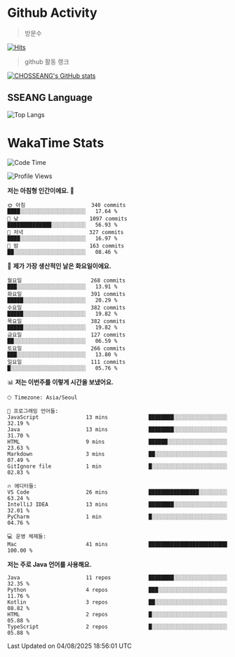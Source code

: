 <!--
**CHOSSEANG/CHOSSEANG** is a ✨ _special_ ✨ repository because its `README.md` (this file) appears on your GitHub profile.

Here are some ideas to get you started:

- 🔭 I’m currently working on ...
- 🌱 I’m currently learning ...
- 👯 I’m looking to collaborate on ...
- 🤔 I’m looking for help with ...
- 💬 Ask me about ...
- 📫 How to reach me: ...
- 😄 Pronouns: ...
- ⚡ Fun fact: ...
-->

# Github Activity
> 방문수

[![Hits](https://hits.seeyoufarm.com/api/count/incr/badge.svg?url=https%3A%2F%2Fgithub.com%2FCHOSSEANG&count_bg=%238AED3E&title_bg=%23495358&icon=electron.svg&icon_color=%23E7E7E7&title=CHOSSEANG&edge_flat=false)](https://hits.seeyoufarm.com)
> github 활동 랭크

[![CHOSSEANG's GitHub stats](https://github-readme-stats.vercel.app/api?username=CHOSSEANG)](https://github.com/CHOSSEANG/github-readme-stats)

## SSEANG Language
![Top Langs](https://github-readme-stats.vercel.app/api/top-langs/?username=CHOSSEANG&layout=compact)

# WakaTime Stats

<!--START_SECTION:waka-->
![Code Time](http://img.shields.io/badge/Code%20Time-770%20hrs%204%20mins-blue)

![Profile Views](http://img.shields.io/badge/Profile%20Views-0-blue)

**저는 아침형 인간이에요. 🐤** 

```text
🌞 아침                     340 commits         ████░░░░░░░░░░░░░░░░░░░░░   17.64 % 
🌆 낮　                     1097 commits        ██████████████░░░░░░░░░░░   56.93 % 
🌃 저녁                     327 commits         ████░░░░░░░░░░░░░░░░░░░░░   16.97 % 
🌙 밤　                     163 commits         ██░░░░░░░░░░░░░░░░░░░░░░░   08.46 % 
```
📅 **제가 가장 생산적인 날은 화요일이에요.** 

```text
월요일                      268 commits         ███░░░░░░░░░░░░░░░░░░░░░░   13.91 % 
화요일                      391 commits         █████░░░░░░░░░░░░░░░░░░░░   20.29 % 
수요일                      382 commits         █████░░░░░░░░░░░░░░░░░░░░   19.82 % 
목요일                      382 commits         █████░░░░░░░░░░░░░░░░░░░░   19.82 % 
금요일                      127 commits         ██░░░░░░░░░░░░░░░░░░░░░░░   06.59 % 
토요일                      266 commits         ███░░░░░░░░░░░░░░░░░░░░░░   13.80 % 
일요일                      111 commits         █░░░░░░░░░░░░░░░░░░░░░░░░   05.76 % 
```


📊 **저는 이번주를 이렇게 시간을 보냈어요.** 

```text
🕑︎ Timezone: Asia/Seoul

💬 프로그래밍 언어들: 
JavaScript               13 mins             ████████░░░░░░░░░░░░░░░░░   32.19 % 
Java                     13 mins             ████████░░░░░░░░░░░░░░░░░   31.70 % 
HTML                     9 mins              ██████░░░░░░░░░░░░░░░░░░░   23.63 % 
Markdown                 3 mins              ██░░░░░░░░░░░░░░░░░░░░░░░   07.49 % 
GitIgnore file           1 min               █░░░░░░░░░░░░░░░░░░░░░░░░   02.83 % 

🔥 에디터들: 
VS Code                  26 mins             ████████████████░░░░░░░░░   63.24 % 
IntelliJ IDEA            13 mins             ████████░░░░░░░░░░░░░░░░░   32.01 % 
PyCharm                  1 min               █░░░░░░░░░░░░░░░░░░░░░░░░   04.76 % 

💻 운영 체제들: 
Mac                      41 mins             █████████████████████████   100.00 % 
```

**저는 주로 Java 언어를 사용해요.** 

```text
Java                     11 repos            ████████░░░░░░░░░░░░░░░░░   32.35 % 
Python                   4 repos             ███░░░░░░░░░░░░░░░░░░░░░░   11.76 % 
Kotlin                   3 repos             ██░░░░░░░░░░░░░░░░░░░░░░░   08.82 % 
HTML                     2 repos             █░░░░░░░░░░░░░░░░░░░░░░░░   05.88 % 
TypeScript               2 repos             █░░░░░░░░░░░░░░░░░░░░░░░░   05.88 % 
```




 Last Updated on 04/08/2025 18:56:01 UTC
<!--END_SECTION:waka-->
